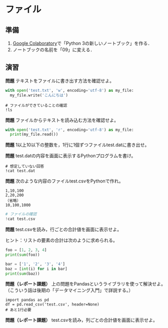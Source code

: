 # ファイル

## 準備

1. [Google Colaboratory](https://research.google.com/colaboratory/)で「Python 3の新しいノートブック」を作る．
1. ノートブックの名前を「09」に変える．

## 演習

**問題** テキストをファイルに書き出す方法を確認せよ。

```python
with open('test.txt', 'w', encoding='utf-8') as my_file:
  my_file.write('こんにちは')
```

```
# ファイルができていることの確認
!ls
```

**問題** ファイルからテキストを読み込む方法を確認せよ。

```python
with open('test.txt', 'r', encoding='utf-8') as my_file:
  print(my_file.read())
```

**問題** 1以上10以下の整数を，1行に1個ずつファイルtest.datに書き出せ。

**問題** test.datの内容を画面に表示するPythonプログラムを書け。

```
# 想定していない回答
!cat test.dat
```

**問題** 次のような内容のファイルtest.csvをPythonで作れ。

```
1,10,100
2,20,200
（省略）
10,100,1000
```

```python
# ファイルの確認
!cat test.csv
```

**問題** test.csvを読み，行ごとの合計値を画面に表示せよ。

ヒント：リストの要素の合計は次のように求められる。

```python
foo = [1, 2, 3, 4]
print(sum(foo))

bar = ['1', '2', '3', '4']
baz = [int(i) for i in bar]
print(sum(baz))
```

**問題（レポート課題）** 上の問題をPandasというライブラリを使って解決せよ。（こういう話は後期の「データマイニング入門」で詳説する。） 

```
import pandas as pd
df = pd.read_csv('test.csv', header=None)
# あと1行必要
```

**問題（レポート課題）** test.csvを読み，列ごとの合計値を画面に表示せよ。
